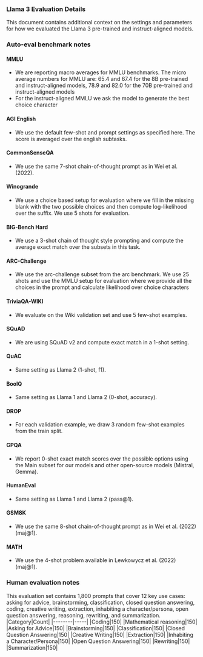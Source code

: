 ### Llama 3 Evaluation Details
This document contains additional context on the settings and parameters for how we evaluated the Llama 3 pre-trained and instruct-aligned models.
### Auto-eval benchmark notes
#### MMLU
- We are reporting macro averages for MMLU benchmarks. The micro average numbers for MMLU are: 65.4 and 67.4 for the 8B pre-trained and instruct-aligned models, 78.9 and 82.0 for the 70B pre-trained and instruct-aligned models
- For the instruct-aligned MMLU we ask the model to generate the best choice character
#### AGI English
- We use the default few-shot and prompt settings as specified here. The score is averaged over the english subtasks.
#### CommonSenseQA
- We use the same 7-shot chain-of-thought prompt as in Wei et al. (2022).
#### Winogrande
- We use a choice based setup for evaluation where we fill in the missing blank with the two possible choices and then compute log-likelihood over the suffix. We use 5 shots for evaluation.
#### BIG-Bench Hard
- We use a 3-shot chain of thought style prompting and compute the average exact match over the subsets in this task.
#### ARC-Challenge
- We use the arc-challenge subset from the arc benchmark. We use 25 shots and use the MMLU setup for evaluation where we provide all the choices in the prompt and calculate likelihood over choice characters
#### TriviaQA-WIKI
- We evaluate on the Wiki validation set and use 5 few-shot examples.
#### SQuAD
- We are using SQuAD v2 and compute exact match in a 1-shot setting.
#### QuAC
- Same setting as Llama 2 (1-shot, f1).
#### BoolQ
- Same setting as Llama 1 and Llama 2 (0-shot, accuracy).
#### DROP
- For each validation example, we draw 3 random few-shot examples from the train split.
#### GPQA
- We report 0-shot exact match scores over the possible options using the Main subset for our models and other open-source models (Mistral, Gemma).
#### HumanEval
- Same setting as Llama 1 and Llama 2 (pass@1).
#### GSM8K
- We use the same 8-shot chain-of-thought prompt as in Wei et al. (2022) (maj@1).
#### MATH
- We use the 4-shot problem available in Lewkowycz et al. (2022) (maj@1).
### Human evaluation notes
This evaluation set contains 1,800 prompts that cover 12 key use cases: asking for advice, brainstorming, classification, closed question answering, coding, creative writing, extraction, inhabiting a character/persona, open question answering, reasoning, rewriting, and summarization.
|Category|Count|
|--------|-----|
|Coding|150|
|Mathematical reasoning|150|
|Asking for Advice|150|
|Brainstorming|150|
|Classification|150|
|Closed Question Answering|150|
|Creative Writing|150|
|Extraction|150|
|Inhabiting a Character/Persona|150|
|Open Question Answering|150|
|Rewriting|150|
|Summarization|150|
